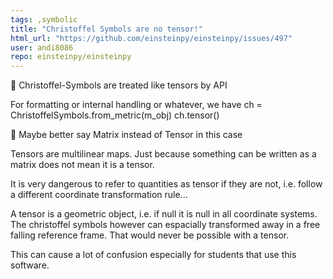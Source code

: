 ```yaml
---
tags: ,symbolic
title: "Christoffel Symbols are no tensor!"
html_url: "https://github.com/einsteinpy/einsteinpy/issues/497"
user: andi8086
repo: einsteinpy/einsteinpy
---
```


🐞 Christoffel-Symbols are treated like tensors by API

For formatting or internal handling or whatever, we have
ch = ChristoffelSymbols.from_metric(m_obj)
ch.tensor()

🎯 Maybe better say Matrix instead of Tensor in this case

Tensors are multilinear maps. Just because something can be written
as a matrix does not mean it is a tensor.

It is very dangerous to refer to quantities as tensor if they are not, i.e.
follow a different coordinate transformation rule...

A tensor is a geometric object, i.e. if null it is null in all coordinate systems. The
christoffel symbols however can espacially transformed away in a free falling
reference frame. That would never be possible with a tensor.

This can cause a lot of confusion especially for students that use this software.
